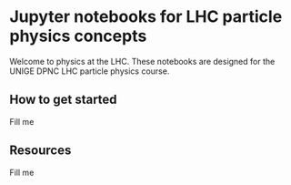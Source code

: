# Jupyter notebooks for LHC particle physics concepts

Welcome to physics at the LHC. These notebooks are designed for the UNIGE DPNC LHC particle physics course.

## How to get started

Fill me

## Resources

Fill me

